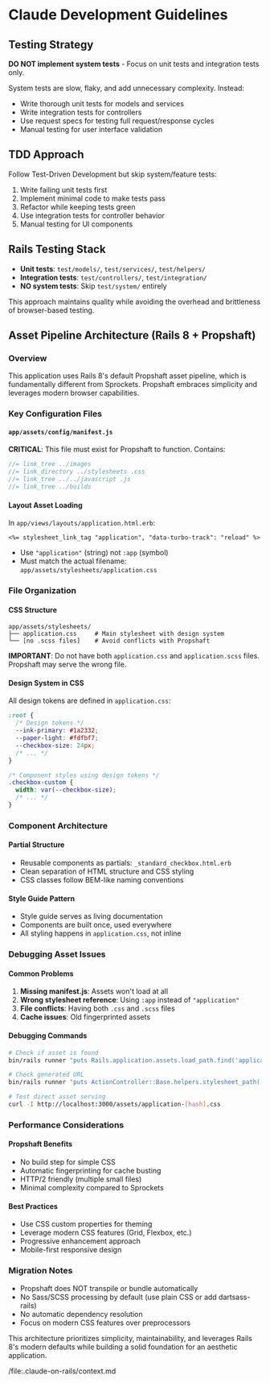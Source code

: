 # Claude Development Guidelines

## Testing Strategy

**DO NOT implement system tests** - Focus on unit tests and integration tests only.

System tests are slow, flaky, and add unnecessary complexity. Instead:
- Write thorough unit tests for models and services
- Write integration tests for controllers
- Use request specs for testing full request/response cycles
- Manual testing for user interface validation

## TDD Approach

Follow Test-Driven Development but skip system/feature tests:
1. Write failing unit tests first
2. Implement minimal code to make tests pass
3. Refactor while keeping tests green
4. Use integration tests for controller behavior
5. Manual testing for UI components

## Rails Testing Stack

- **Unit tests**: `test/models/`, `test/services/`, `test/helpers/`
- **Integration tests**: `test/controllers/`, `test/integration/`
- **NO system tests**: Skip `test/system/` entirely

This approach maintains quality while avoiding the overhead and brittleness of browser-based testing.

## Asset Pipeline Architecture (Rails 8 + Propshaft)

### Overview
This application uses Rails 8's default Propshaft asset pipeline, which is fundamentally different from Sprockets. Propshaft embraces simplicity and leverages modern browser capabilities.

### Key Configuration Files

#### `app/assets/config/manifest.js`
**CRITICAL**: This file must exist for Propshaft to function. Contains:
```javascript
//= link_tree ../images
//= link_directory ../stylesheets .css
//= link_tree ../../javascript .js
//= link_tree ../builds
```

#### Layout Asset Loading
In `app/views/layouts/application.html.erb`:
```erb
<%= stylesheet_link_tag "application", "data-turbo-track": "reload" %>
```
- Use `"application"` (string) not `:app` (symbol)
- Must match the actual filename: `app/assets/stylesheets/application.css`

### File Organization

#### CSS Structure
```
app/assets/stylesheets/
├── application.css     # Main stylesheet with design system
└── [no .scss files]    # Avoid conflicts with Propshaft
```

**IMPORTANT**: Do not have both `application.css` and `application.scss` files. Propshaft may serve the wrong file.

#### Design System in CSS
All design tokens are defined in `application.css`:
```css
:root {
  /* Design tokens */
  --ink-primary: #1a2332;
  --paper-light: #fdfbf7;
  --checkbox-size: 24px;
  /* ... */
}

/* Component styles using design tokens */
.checkbox-custom {
  width: var(--checkbox-size);
  /* ... */
}
```

### Component Architecture

#### Partial Structure
- Reusable components as partials: `_standard_checkbox.html.erb`
- Clean separation of HTML structure and CSS styling
- CSS classes follow BEM-like naming conventions

#### Style Guide Pattern
- Style guide serves as living documentation
- Components are built once, used everywhere
- All styling happens in `application.css`, not inline

### Debugging Asset Issues

#### Common Problems
1. **Missing manifest.js**: Assets won't load at all
2. **Wrong stylesheet reference**: Using `:app` instead of `"application"`
3. **File conflicts**: Having both `.css` and `.scss` files
4. **Cache issues**: Old fingerprinted assets

#### Debugging Commands
```bash
# Check if asset is found
bin/rails runner "puts Rails.application.assets.load_path.find('application.css') ? 'FOUND' : 'NOT FOUND'"

# Check generated URL
bin/rails runner "puts ActionController::Base.helpers.stylesheet_path('application')"

# Test direct asset serving
curl -I http://localhost:3000/assets/application-[hash].css
```

### Performance Considerations

#### Propshaft Benefits
- No build step for simple CSS
- Automatic fingerprinting for cache busting
- HTTP/2 friendly (multiple small files)
- Minimal complexity compared to Sprockets

#### Best Practices
- Use CSS custom properties for theming
- Leverage modern CSS features (Grid, Flexbox, etc.)
- Progressive enhancement approach
- Mobile-first responsive design

### Migration Notes
- Propshaft does NOT transpile or bundle automatically
- No Sass/SCSS processing by default (use plain CSS or add dartsass-rails)
- No automatic dependency resolution
- Focus on modern CSS features over preprocessors

This architecture prioritizes simplicity, maintainability, and leverages Rails 8's modern defaults while building a solid foundation for an aesthetic application.

/file:.claude-on-rails/context.md
